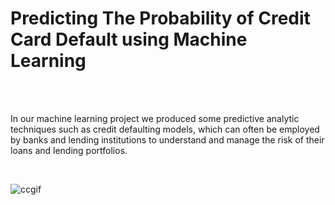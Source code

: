<h1> Predicting The Probability of Credit Card Default using Machine Learning</h1>
<br><br>
<p>In our machine learning project we produced some predictive analytic techniques such as credit defaulting models, which can often be employed by banks and lending institutions to understand and manage the risk of their loans and lending portfolios.
</p>
<br>

![ccgif](https://media.giphy.com/media/tcVr2lf1Z0Ypi/giphy.gif)
